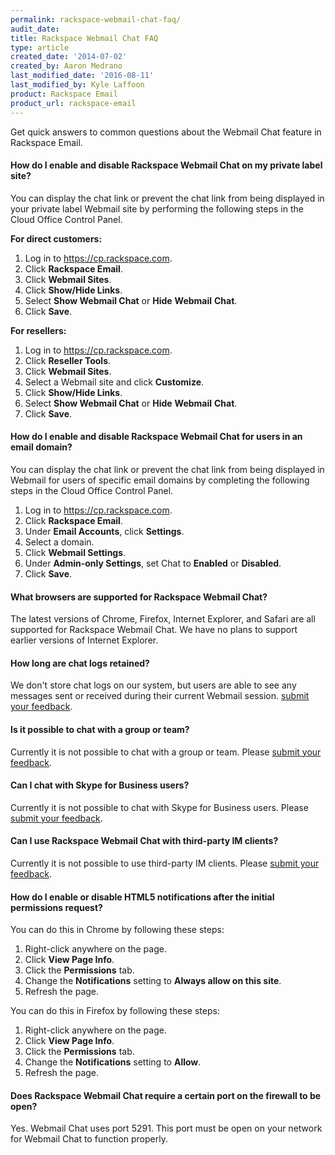 ```yaml
---
permalink: rackspace-webmail-chat-faq/
audit_date:
title: Rackspace Webmail Chat FAQ
type: article
created_date: '2014-07-02'
created_by: Aaron Medrano
last_modified_date: '2016-08-11'
last_modified_by: Kyle Laffoon
product: Rackspace Email
product_url: rackspace-email
---
```


Get quick answers to common questions about the Webmail Chat feature in
Rackspace Email.

#### How do I enable and disable Rackspace Webmail Chat on my private label site?

You can display the chat link or prevent the chat link from being
displayed in your private label Webmail site by performing the following
steps in the Cloud Office Control Panel.

**For direct customers:**

1.  Log in to <https://cp.rackspace.com>.
2.  Click **Rackspace Email**.
3.  Click **Webmail Sites**.
4.  Click **Show/Hide Links**.
5.  Select **Show Webmail Chat** or **Hide** **Webmail** **Chat**.
6.  Click **Save**.

**For resellers:**

1.  Log in to <https://cp.rackspace.com>.
2.  Click **Reseller Tools**.
3.  Click **Webmail Sites**.
4.  Select a Webmail site and click **Customize**.
5.  Click **Show/Hide Links**.
6.  Select **Show Webmail Chat** or **Hide** **Webmail** **Chat**.
7.  Click **Save**.

#### How do I enable and disable Rackspace Webmail Chat for users in an email domain?

You can display the chat link or prevent the chat link from being
displayed in Webmail for users of specific email domains by completing
the following steps in the Cloud Office Control Panel.

1.  Log in to <https://cp.rackspace.com>.
2.  Click **Rackspace Email**.
3.  Under **Email Accounts**, click **Settings**.
4.  Select a domain.
5.  Click **Webmail Settings**.
6.  Under **Admin-only Settings**, set Chat to **Enabled** or
    **Disabled**.
7.  Click **Save**.

#### What browsers are supported for Rackspace Webmail Chat?

The latest versions of Chrome, Firefox, Internet Explorer, and Safari
are all supported for Rackspace Webmail Chat. We have no plans to
support earlier versions of Internet Explorer.

#### How long are chat logs retained?

We don't store chat logs on our system, but users are able to see any
messages sent or received during their current Webmail session. [submit your
feedback](http://feedback.rackspace.com/ "submit your feedback").

#### Is it possible to chat with a group or team?

Currently it is not possible to chat with a group or team. Please [submit your
feedback](http://feedback.rackspace.com/ "submit your feedback").

#### Can I chat with Skype for Business users?

Currently it is not possible to chat with Skype for Business users. Please
[submit your
feedback](http://feedback.rackspace.com/ "submit your feedback").

#### Can I use Rackspace Webmail Chat with third-party IM clients?

Currently it is not possible to use third-party IM clients. Please [submit your
feedback](http://feedback.rackspace.com/ "submit your feedback").

#### How do I enable or disable HTML5 notifications after the initial permissions request?

You can do this in Chrome by following these steps:

1.  Right-click anywhere on the page.
2.  Click **View Page Info**.
3.  Click the **Permissions** tab.
4.  Change the **Notifications** setting to **Always allow on this
    site**.
5.  Refresh the page.

You can do this in Firefox by following these steps:

1.  Right-click anywhere on the page.
2.  Click **View Page Info**.
3.  Click the **Permissions** tab.
4.  Change the **Notifications** setting to **Allow**.
5.  Refresh the page.

#### Does Rackspace Webmail Chat require a certain port on the firewall to be open?

Yes. Webmail Chat uses port 5291. This port must be open on your network
for Webmail Chat to function properly.
